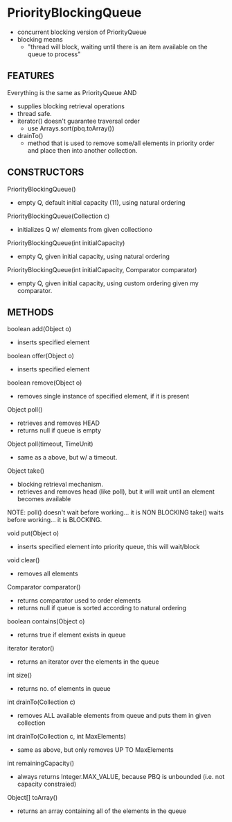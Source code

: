 # PriorityBlockingQueue
- concurrent blocking version of PriorityQueue
- blocking means
    - "thread will block, waiting until there is an item available on the queue to
    process"
    
## FEATURES
Everything is the same as PriorityQueue AND
- supplies blocking retrieval operations
- thread safe. 
- iterator() doesn't guarantee traversal order
    - use Arrays.sort(pbq.toArray())
- drainTo()
    - method that is used to remove some/all elements in priority order and
    place then into another collection.
    
## CONSTRUCTORS
PriorityBlockingQueue()
- empty Q, default initial capacity (11), using natural ordering

PriorityBlockingQueue(Collection c)
- initializes Q w/ elements from given collectiono

PriorityBlockingQueue(int initialCapacity)
- empty Q, given initial capacity, using natural ordering

PriorityBlockingQueue(int initialCapacity, Comparator comparator)
- empty Q, given initial capacity, using custom ordering given my comparator.

## METHODS
boolean add(Object o)
- inserts specified element 

boolean offer(Object o)
- inserts specified element

boolean remove(Object o)
- removes single instance of specified element, if it is present

Object poll()
- retrieves and removes HEAD 
- returns null if queue is empty

Object poll(timeout, TimeUnit)
- same as a above, but w/ a timeout.

Object take()
- blocking retrieval mechanism. 
- retrieves and removes head (like poll), but it will wait until an
element becomes available

NOTE:
poll() doesn't wait before working... it is NON BLOCKING
take() waits before working... it is BLOCKING. 

void put(Object o)
- inserts specified element into priority queue, this will wait/block

void clear()
- removes all elements

Comparator comparator()
- returns comparator used to order elements
- returns null if queue is sorted according to natural ordering

boolean contains(Object o)
- returns true if element exists in queue

iterator iterator()
- returns an iterator over the elements in the queue

int size()
- returns no. of elements in queue

int drainTo(Collection c)
- removes ALL available elements from queue and puts them in given collection

int drainTo(Collection c, int MaxElements)
- same as above, but only removes UP TO MaxElements

int remainingCapacity()
- always returns Integer.MAX_VALUE, because PBQ is unbounded (i.e. not
capacity constraied)

Object[] toArray()
- returns an array containing all of the elements in the queue
